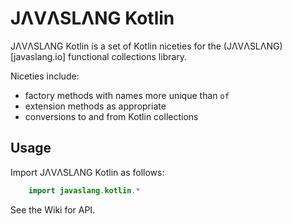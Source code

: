 # JΛVΛSLΛNG Kotlin

JΛVΛSLΛNG Kotlin is a set of Kotlin niceties for the (JΛVΛSLΛNG)[javaslang.io] functional collections library.

Niceties include:
- factory methods with names more unique than `of`
- extension methods as appropriate
- conversions to and from Kotlin collections

## Usage
Import JΛVΛSLΛNG Kotlin as follows:
```kotlin
    import javaslang.kotlin.*
```

See the Wiki for API.